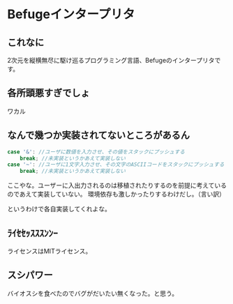 # Befugeインタープリタ

## これなに

2次元を縦横無尽に駆け巡るプログラミング言語、Befugeのインタープリタです。

## 各所頭悪すぎでしょ

ワカル

## なんで幾つか実装されてないところがあるん

```c
case '&': //ユーザに数値を入力させ、その値をスタックにプッシュする
	break; //未実装というかあえて実装しない
case '~': //ユーザに1文字入力させ、その文字のASCIIコードをスタックにプッシュする
	break; //未実装というかあえて実装しない
```

ここやな。ユーザーに入出力されるのは移植されたりするのを前提に考えているのであえて実装していない。
環境依存も激しかったりするわけだし。（言い訳）

というわけで各自実装してくれよな。

## ﾗｲｾｾｯｽｽｽﾝﾝｰ

ライセンスはMITライセンス。

## スシパワー

バイオスシを食べたのでバグがだいたい無くなった。と思う。
